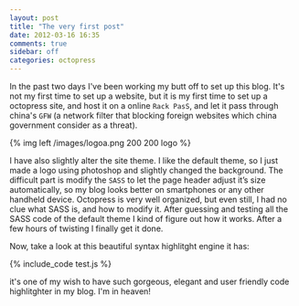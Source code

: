 ```yaml
---
layout: post
title: "The very first post"
date: 2012-03-16 16:35
comments: true
sidebar: off
categories: octopress
---
```


In the past two days I've been working my butt off to set up this blog. It's not my first time to set up a website, but it is my first time to set up a octopress site, and host it on a online `Rack PasS`, and let it pass through china's `GFW` (a network filter that blocking foreign websites which china government consider as a threat). 

{% img left /images/logoa.png 200 200 logo %}


I have also slightly alter the site theme. I like the default theme, so I just made a logo using photoshop and slightly changed the background. The difficult part is modify the `SASS` to let the page header adjust it’s size automatically, so my blog looks better on smartphones or any other handheld device. Octopress is very well organized, but even still, I had no clue what SASS is, and how to modify it.  After guessing and testing all the SASS code of the default theme I kind of figure out how it works. After a few hours of twisting I finally get it done.<!-- more -->

Now, take a look at this beautiful syntax highlitght engine it has:

{% include_code test.js %}

it's one of my wish to have such gorgeous, elegant and user friendly code highlitghter in my blog. I'm in heaven!